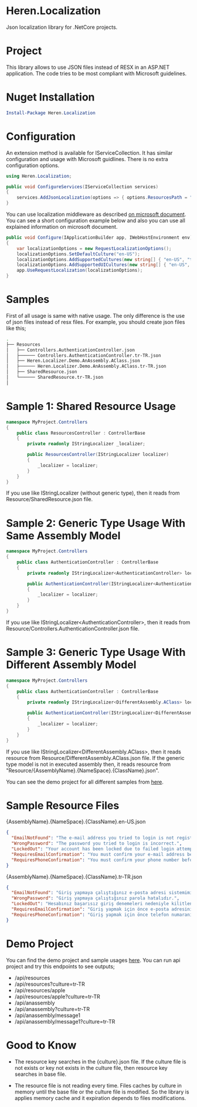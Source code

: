 # Heren.Localization
Json localization library for .NetCore projects.

# Project
This library allows to use JSON files instead of RESX in an ASP.NET application. The code tries to be most compliant with Microsoft guidelines.

# Nuget Installation
```PowerShell
Install-Package Heren.Localization
```
# Configuration
An extension method is available for IServiceCollection. It has similar configuration and usage with Microsoft guidlines. There is no extra configuration options.

```csharp
using Heren.Localization;

public void ConfigureServices(IServiceCollection services)
{
    services.AddJsonLocalization(options => { options.ResourcesPath = "Resources"; });
}
```

You can use localization middleware as described [on microsoft document][MicrosoftLocalization]. You can see a short configuration example below and also you can use all explained information on microsoft document.

```csharp
public void Configure(IApplicationBuilder app, IWebHostEnvironment env)
{
    var localizationOptions = new RequestLocalizationOptions();
    localizationOptions.SetDefaultCulture("en-US");
    localizationOptions.AddSupportedCultures(new string[] { "en-US", "tr-TR" });
    localizationOptions.AddSupportedUICultures(new string[] { "en-US", "tr-TR" });
    app.UseRequestLocalization(localizationOptions);
}
```

# Samples

First of all usage is same with native usage. The only difference is the use of json files instead of resx files. For example, you should create json files like this;

```bash
.
├── Resources
│   ├── Controllers.AuthenticationController.json
│   ├────── Controllers.AuthenticationController.tr-TR.json
│   ├── Heren.Localizer.Demo.AnAssembly.AClass.json
│   ├────── Heren.Localizer.Demo.AnAssembly.AClass.tr-TR.json
│   ├── SharedResource.json
│   └────── SharedResource.tr-TR.json
│
```

# Sample 1: Shared Resource Usage

```csharp
namespace MyProject.Controllers
{
    public class ResourcesController : ControllerBase
    {
        private readonly IStringLocalizer _localizer;

        public ResourcesController(IStringLocalizer localizer)
        {
            _localizer = localizer;
        }
    }
}
```
If you use like IStringLocalizer (without generic type), then it reads from Resource/SharedResource.json file.

# Sample 2: Generic Type Usage With Same Assembly Model

```csharp
namespace MyProject.Controllers
{
    public class AuthenticationController : ControllerBase
    {
        private readonly IStringLocalizer<AuthenticationController> localizer _localizer;

        public AuthenticationController(IStringLocalizer<AuthenticationController> localizer)
        {
            _localizer = localizer;
        }
    }
}
```
If you use like IStringLocalizer\<AuthenticationController\>, then it reads from Resource/Controllers.AuthenticationController.json file.

# Sample 3: Generic Type Usage With Different Assembly Model

```csharp
namespace MyProject.Controllers
{
    public class AuthenticationController : ControllerBase
    {
        private readonly IStringLocalizer<DifferentAssembly.AClass> localizer _localizer;

        public AuthenticationController(IStringLocalizer<DifferentAssembly.AClass> localizer)
        {
            _localizer = localizer;
        }
    }
}
```
If you use like IStringLocalizer\<DifferentAssembly.AClass\>, then it reads resource from Resource/DifferentAssembly.AClass.json file. If the generic type model is not in executed assembly then, it reads resource from "Resource/{AssemblyName}.{NameSpace}.{ClassName}.json".

You can see the demo project for all different samples from [here][DemoProject].

# Sample Resource Files

{AssemblyName}.{NameSpace}.{ClassName}.en-US.json
```json
{
  "EmailNotFound": "The e-mail address you tried to login is not registered in our system.",
  "WrongPassword": "The password you tried to login is incorrect.",
  "LockedOut": "Your account has been locked due to failed login attempts. You can log in again after {0}.",
  "RequiresEmailConfirmation": "You must confirm your e-mail address before login.",
  "RequiresPhoneConfirmation": "You must confirm your phone number before login."
}
```
{AssemblyName}.{NameSpace}.{ClassName}.tr-TR.json
```json
{
  "EmailNotFound": "Giriş yapmaya çalıştığınız e-posta adresi sistemimizde kayıtlı değildir.",
  "WrongPassword": "Giriş yapmaya çalıştığınız parola hatalıdır.",
  "LockedOut": "Hesabınız başarısız giriş denemeleri nedeniyle kilitlenmiştir. {0} sonra tekrar giriş yapabilirsiniz.",
  "RequiresEmailConfirmation": "Giriş yapmak için önce e-posta adresinizi onaylamanız gerekmektedir.",
  "RequiresPhoneConfirmation": "Giriş yapmak için önce telefon numaranızı onaylamanız gerekmektedir."
}
```

# Demo Project

You can find the demo project and sample usages [here][DemoProject]. You can run api project and try this endpoints to see outputs;

* /api/resources
* /api/resources?culture=tr-TR
* /api/resources/apple
* /api/resources/apple?culture=tr-TR
* /api/anassembly
* /api/anassembly?culture=tr-TR
* /api/anassembly/message1
* /api/anassembly/message1?culture=tr-TR

# Good to Know
* The resource key searches in the {culture}.json file. If the culture file is not exists or key not exists in the culture file, then resource key searches in base file.

* The resource file is not reading every time. Files caches by culture in memory until the base file or the culture file is modified. So the library is applies memory cache and it expiration depends to files modifications.

[MicrosoftLocalization]: <https://docs.microsoft.com/en-us/aspnet/core/fundamentals/localization?view=aspnetcore-3.1>
[DemoProject]: <https://github.com/ehakaneren/Heren.Localizer/tree/master/Demo/Heren.Localization.Demo.Api>
